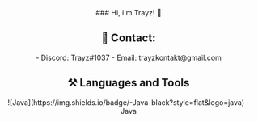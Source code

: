 <div align="center">
### Hi, i'm Trayz! 👋
<h2>📧 Contact:</h2>
- Discord: Trayz#1037
- Email: trayzkontakt@gmail.com

<h2>⚒ Languages and Tools</h2>
  ![Java](https://img.shields.io/badge/-Java-black?style=flat&logo=java)
- Java
</div>
